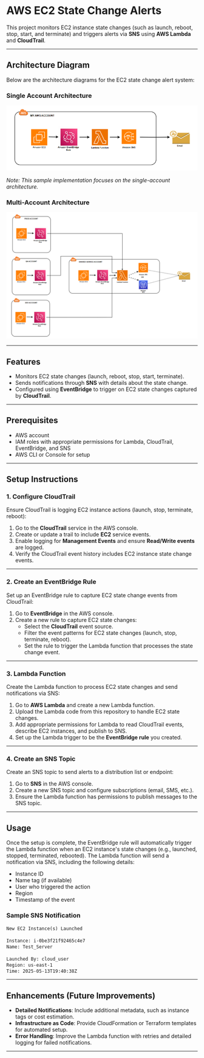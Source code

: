 # AWS EC2 State Change Alerts

This project monitors EC2 instance state changes (such as launch, reboot, stop, start, and terminate) and triggers alerts via **SNS** using **AWS Lambda** and **CloudTrail**.

---

## Architecture Diagram

Below are the architecture diagrams for the EC2 state change alert system:

### Single Account Architecture

![Single Account Architecture](images/Architecture1.png)

*Note: This sample implementation focuses on the single-account architecture.*

### Multi-Account Architecture

![Multi-Account Architecture](images/Architecture2.png)

---

## Features

- Monitors EC2 state changes (launch, reboot, stop, start, terminate).
- Sends notifications through **SNS** with details about the state change.
- Configured using **EventBridge** to trigger on EC2 state changes captured by **CloudTrail**.

---

## Prerequisites

- AWS account
- IAM roles with appropriate permissions for Lambda, CloudTrail, EventBridge, and SNS
- AWS CLI or Console for setup

---

## Setup Instructions

### 1. **Configure CloudTrail**

Ensure CloudTrail is logging EC2 instance actions (launch, stop, terminate, reboot):

1. Go to the **CloudTrail** service in the AWS console.
2. Create or update a trail to include **EC2** service events.
3. Enable logging for **Management Events** and ensure **Read/Write events** are logged.
4. Verify the CloudTrail event history includes EC2 instance state change events.

---

### 2. **Create an EventBridge Rule**

Set up an EventBridge rule to capture EC2 state change events from CloudTrail:

1. Go to **EventBridge** in the AWS console.
2. Create a new rule to capture EC2 state changes:
   - Select the **CloudTrail** event source.
   - Filter the event patterns for EC2 state changes (launch, stop, terminate, reboot).
   - Set the rule to trigger the Lambda function that processes the state change event.

---

### 3. **Lambda Function**

Create the Lambda function to process EC2 state changes and send notifications via SNS:

1. Go to **AWS Lambda** and create a new Lambda function.
2. Upload the Lambda code from this repository to handle EC2 state changes.
3. Add appropriate permissions for Lambda to read CloudTrail events, describe EC2 instances, and publish to SNS.
4. Set up the Lambda trigger to be the **EventBridge rule** you created.

---

### 4. **Create an SNS Topic**

Create an SNS topic to send alerts to a distribution list or endpoint:

1. Go to **SNS** in the AWS console.
2. Create a new SNS topic and configure subscriptions (email, SMS, etc.).
3. Ensure the Lambda function has permissions to publish messages to the SNS topic.

---

## Usage

Once the setup is complete, the EventBridge rule will automatically trigger the Lambda function when an EC2 instance's state changes (e.g., launched, stopped, terminated, rebooted). The Lambda function will send a notification via SNS, including the following details:

- Instance ID
- Name tag (if available)
- User who triggered the action
- Region
- Timestamp of the event

### Sample SNS Notification

```
New EC2 Instance(s) Launched

Instance: i-0be3f21f92465c4e7
Name: Test_Server

Launched By: cloud_user
Region: us-east-1
Time: 2025-05-13T19:40:38Z
```

---

## Enhancements (Future Improvements)

- **Detailed Notifications**: Include additional metadata, such as instance tags or cost estimation.
- **Infrastructure as Code**: Provide CloudFormation or Terraform templates for automated setup.
- **Error Handling**: Improve the Lambda function with retries and detailed logging for failed notifications.

---
